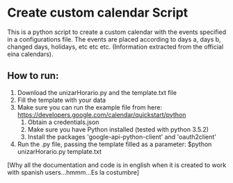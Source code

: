 # Create custom calendar Script

This is a python script to create a custom calendar with the events specified in a configurations file. The events are placed according to days a, days b, changed days, holidays, etc etc etc. (Information extracted from the official eina calendars).


## How to run:
1. Download the unizarHorario.py and the template.txt file
1. Fill the template with your data
1. Make sure you can run the example file from here: https://developers.google.com/calendar/quickstart/python
	1. Obtain a credentials.json
	1. Make sure you have Python installed (tested with python 3.5.2)
	1. Install the packages 'google-api-python-client' and 'oauth2client'
1. Run the .py file, passing the template filled as a parameter: $python unizarHorario.py template.txt



[Why all the documentation and code is in english when it is created to work with spanish users...hmmm...Es la costumbre]